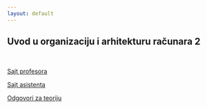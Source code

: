 ```yaml
---
layout: default
---
```


## Uvod u organizaciju i arhitekturu računara 2

<br>

[Sajt profesora](http://uoar2.matf.bg.ac.rs/#0_tab)

[Sajt asistenta](http://www.matf.bg.ac.rs/p/ognjen-milinkovic/kurs/826/uvod-u-organizaciju-i-arhitekturu-ra�unara-2/)

[Odgovori za teoriju](https://uoar2.netlify.app/odgovori.html)